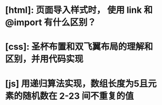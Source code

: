 # [html]: 页面导入样式时， 使用 link 和 @import 有什么区别？
# [css]: 圣杯布置和双飞翼布局的理解和区别，并用代码实现
# [js] 用递归算法实现，数组长度为5且元素的随机数在 2-23 间不重复的值
